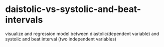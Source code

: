 # daistolic-vs-systolic-and-beat-intervals
visualize and regression model between diastolic(dependent variable) and systolic and beat interval (two independent variables)
